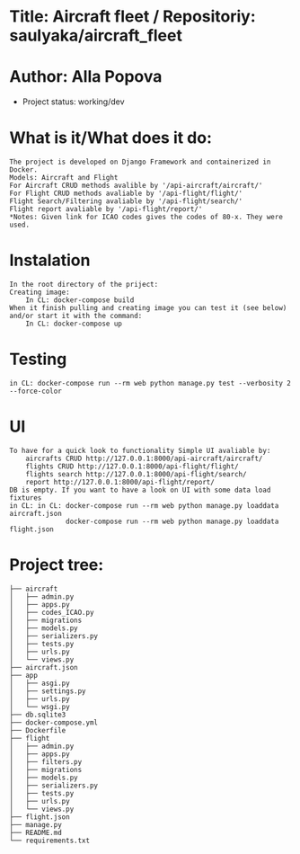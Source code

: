 # Title: Aircraft fleet / Repositoriy: saulyaka/aircraft_fleet
# Author: Alla Popova

* Project status: working/dev

# What is it/What does it do:
    The project is developed on Django Framework and containerized in Docker.
    Models: Aircraft and Flight
    For Aircraft CRUD methods avalible by '/api-aircraft/aircraft/'
    For Flight CRUD methods avaliable by '/api-flight/flight/'
    Flight Search/Filtering avaliable by '/api-flight/search/'
    Flight report avaliable by '/api-flight/report/'
    *Notes: Given link for ICAO codes gives the codes of 80-x. They were used.

 
# Instalation
    In the root directory of the priject:
    Creating image:
        In CL: docker-compose build
    When it finish pulling and creating image you can test it (see below) and/or start it with the command:
        In CL: docker-compose up

# Testing
    in CL: docker-compose run --rm web python manage.py test --verbosity 2 --force-color

# UI
    To have for a quick look to functionality Simple UI avaliable by:
        aircrafts CRUD http://127.0.0.1:8000/api-aircraft/aircraft/
        flights CRUD http://127.0.0.1:8000/api-flight/flight/
        flights search http://127.0.0.1:8000/api-flight/search/
        report http://127.0.0.1:8000/api-flight/report/
    DB is empty. If you want to have a look on UI with some data load fixtures
    in CL: in CL: docker-compose run --rm web python manage.py loaddata aircraft.json
                  docker-compose run --rm web python manage.py loaddata flight.json

# Project tree:
    ├── aircraft
    │   ├── admin.py
    │   ├── apps.py
    │   ├── codes_ICAO.py
    │   ├── migrations
    │   ├── models.py
    │   ├── serializers.py
    │   ├── tests.py
    │   ├── urls.py
    │   └── views.py
    ├── aircraft.json
    ├── app
    │   ├── asgi.py
    │   ├── settings.py
    │   ├── urls.py
    │   └── wsgi.py
    ├── db.sqlite3
    ├── docker-compose.yml
    ├── Dockerfile
    ├── flight
    │   ├── admin.py
    │   ├── apps.py
    │   ├── filters.py
    │   ├── migrations
    │   ├── models.py
    │   ├── serializers.py
    │   ├── tests.py
    │   ├── urls.py
    │   └── views.py
    ├── flight.json
    ├── manage.py
    ├── README.md
    └── requirements.txt
